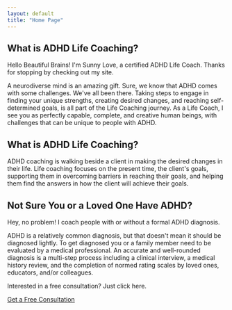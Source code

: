 ```yaml
---
layout: default
title: "Home Page"
---
```


## What is ADHD Life Coaching?

Hello Beautiful Brains! I'm Sunny Love, a certified ADHD Life Coach. Thanks for stopping by checking out my site. 

A neurodiverse mind is an amazing gift. Sure, we know that ADHD comes with some challenges. We've all been there. Taking steps to engage in finding your unique strengths, creating desired changes, and reaching self-determined goals, is all part of the Life Coaching journey. As a Life Coach, I see you as perfectly capable, complete, and creative human beings, with challenges that can be unique to people with ADHD. 

## What is ADHD Life Coaching?

ADHD coaching is walking beside a client in making the desired changes in their life. Life coaching focuses on the present time, the client's goals, supporting them in overcoming barriers in reaching their goals, and helping them find the answers in how the client will achieve their goals. 

## Not Sure You or a Loved One Have ADHD? 

Hey, no problem! I coach people with or without a formal ADHD diagnosis. 

ADHD is a relatively common diagnosis, but that doesn't mean it should be diagnosed lightly. To get diagnosed you or a family member need to be evaluated by a medical professional. An accurate and well-rounded diagnosis is a multi-step process including a clinical interview, a medical history review, and the completion of normed rating scales by loved ones, educators, and/or colleagues. 

Interested in a free consultation? Just click here. 

<div class="container-fluid text-center">
<a type="button" class="btn btn-primary btn-lg" href="mailto:foo@bar.com?subject=Free Consultation Inquiry">Get a Free Consultation</a></div>

